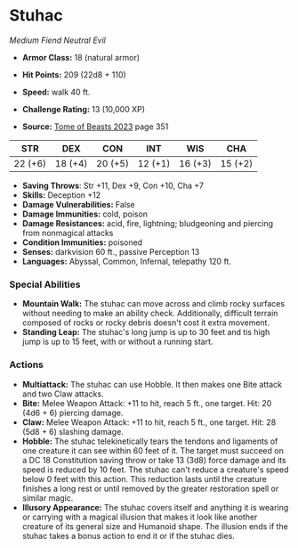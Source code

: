 # Stuhac

*Medium* *Fiend* *Neutral Evil*

- **Armor Class:** 18 (natural armor)
- **Hit Points:** 209 (22d8 + 110)
- **Speed:** walk 40 ft.

- **Challenge Rating:** 13 (10,000 XP)
- **Source:** [Tome of Beasts 2023](https://koboldpress.com/kpstore/product/tome-of-beasts-1-2023-edition/) page 351

| STR | DEX | CON | INT | WIS | CHA |
| --- | --- | --- | --- | --- | --- |
| 22 (+6) | 18 (+4) | 20 (+5) | 12 (+1) | 16 (+3) | 15 (+2) |

- **Saving Throws**: Str +11, Dex +9, Con +10, Cha +7
- **Skills:** Deception +12
- **Damage Vulnerabilities:** False
- **Damage Immunities:** cold, poison
- **Damage Resistances:** acid, fire, lightning; bludgeoning and piercing from nonmagical attacks
- **Condition Immunities:** poisoned
- **Senses:** darkvision 60 ft., passive Perception 13
- **Languages:** Abyssal, Common, Infernal, telepathy 120 ft.

### Special Abilities

- **Mountain Walk:** The stuhac can move across and climb rocky surfaces without needing to make an ability check. Additionally, difficult terrain composed of rocks or rocky debris doesn't cost it extra movement.
- **Standing Leap:** The stuhac's long jump is up to 30 feet and tis high jump is up to 15 feet, with or without a running start.

### Actions

- **Multiattack:** The stuhac can use Hobble. It then makes one Bite attack and two Claw attacks.
- **Bite:** Melee Weapon Attack: +11 to hit, reach 5 ft., one target. Hit: 20 (4d6 + 6) piercing damage.
- **Claw:** Melee Weapon Attack: +11 to hit, reach 5 ft., one target. Hit: 28 (5d8 + 6) slashing damage.
- **Hobble:** The stuhac telekinetically tears the tendons and ligaments of one creature it can see within 60 feet of it. The target must succeed on a DC 18 Constitution saving throw or take 13 (3d8) force damage and its speed is reduced by 10 feet. The stuhac can't reduce a creature's speed below 0 feet with this action. This reduction lasts until the creature finishes a long rest or until removed by the greater restoration spell or similar magic.
- **Illusory Appearance:** The stuhac covers itself and anything it is wearing or carrying with a magical illusion that makes it look like another creature of its general size and Humanoid shape. The illusion ends if the stuhac takes a bonus action to end it or if the stuhac dies.

